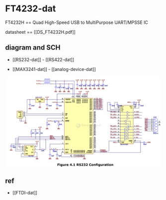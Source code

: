 
# FT4232-dat

FT4232H == Quad High-Speed USB to MultiPurpose UART/MPSSE IC

datasheet == [[DS_FT4232H.pdf]]


## diagram and SCH 

- [[RS232-dat]] - [[RS422-dat]]

- [[MAX3241-dat]] - [[analog-device-dat]]

![](2025-07-18-17-57-27.png)


## ref 

- [[FTDI-dat]]